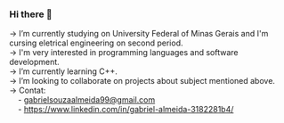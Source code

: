 ### Hi there 👋

-> I’m currently studying on University Federal of Minas Gerais and I'm cursing eletrical engineering on second period.<br>
-> I'm very interested in programming languages and software development.<br>
-> I’m currently learning C++.<br>
-> I’m looking to collaborate on projects about subject mentioned above.<br>
-> Contat:<br> 
&nbsp;&nbsp;&nbsp;&nbsp;- gabrielsouzaalmeida99@gmail.com<br>
&nbsp;&nbsp;&nbsp;&nbsp;- https://www.linkedin.com/in/gabriel-almeida-3182281b4/<br>

